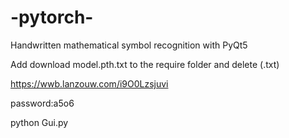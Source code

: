 # -pytorch-
Handwritten mathematical symbol recognition with PyQt5

Add download model.pth.txt to the require folder and delete (.txt)

https://wwb.lanzouw.com/i9O0Lzsjuvi

password:a5o6

python Gui.py

